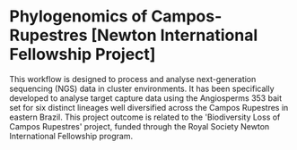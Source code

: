 # Phylogenomics of Campos-Rupestres [Newton International Fellowship Project]
This workflow is designed to process and analyse next-generation sequencing (NGS) data in cluster environments. It has been specifically developed to analyse target capture data using the Angiosperms 353 bait set for six distinct lineages well diversified across the Campos Rupestres in eastern Brazil. This project outcome is related to the 'Biodiversity Loss of Campos Rupestres' project, funded through the Royal Society Newton International Fellowship program. 
